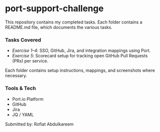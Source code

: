 # port-support-challenge
<!-- test PR -->

This repository contains my completed tasks. Each folder contains a README.md file,
which documents the various tasks.

### Tasks Covered
- *Exercise 1–4*: SSO, GitHub, Jira, and integration mappings using Port.
- *Exercise 5*: Scorecard setup for tracking open GitHub Pull Requests (PRs) per service.

Each folder contains setup instructions, mappings, and screenshots where necessary.

### Tools & Tech
- Port.io Platform
- GitHub
- Jira
- JQ / YAML
  
Submitted by: Rofiat Abdulkareem
